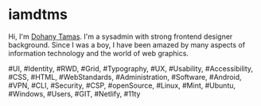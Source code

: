 # iamdtms

Hi, I'm [Dohany Tamas](https://iamdtms.hu/). I'm a sysadmin with strong frontend designer background. Since I was a boy, I have been amazed by many aspects of information technology and the world of web graphics.

#UI, #Identity, #RWD, #Grid, #Typography, #UX, #Usability, #Accessibility, #CSS, #HTML, #WebStandards, #Administration, #Software, #Android, #VPN, #CLI, #Security, #CSP, #openSource, #Linux, #Mint, #Ubuntu, #Windows, #Users, #GIT, #Netlify, #11ty
